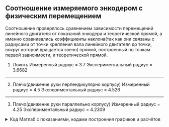##  Cоотношение измеряемого энкодером с физическим перемещением ##
Соотношение проверялось сравнением зависимости перемещений линейного двигателя от показаний энкодера и теоретической прямой, а именно сравнивались коэффициенты наклона(так как они связаны с радиусами от точки крепления вала линейного двигателя до точки, вокруг которой вращается звено) прямой, построенный по точкам первой зависимости, и теоретической прямой.
1. Локоть
Измеренный радиус = 3.7
Экспериментальный радиус = 3.6682

---
2. Плечо(движение руки перпендикулярно корпусу)
Измеренный радиус = 4.5
Экспериментальный радиус = 4.526

---
3. Плечо(движение руки параллельно корпусу)
Измеренный радиус = 4.25
Экспериментальный радиус = 4.2309
<details>
<summary>Код Матлаб с показаниями, кодами построения графиков и расчётов</summary>
```
clear, clc
% %Рука 1
% x = [337 340 343 346 349 352 354 357 0 3 5 8 11 14 17 19];
% y = [1.75 2.05 2.1 2.35 2.6 2.75 2.8 3.1 3.3 3.5 3.6 3.75 4 4.1 4.3 4.5];
% for i = 1:length(x)
%     if x(i) > 180
%        x(i) = x(i) - 360;
%     end
% end
% r = 3.7;
%Плечо - движение линейного привода от и до корпуса(перпендикулярно корпусу)
x = [295 298 301 304 307 309 312 315 317 318 320 321 323 324 326 329 331 332 334 335 337 338 340 343];
y = [3.7 4 4.2 4.4 4.6 4.9 5.05 5.2 5.4 5.55 5.65 5.75 5.85 6 6.15 6.3 6.55 6.65 6.8 6.9 7.05 7.15 7.3 7.45];
r = 4.5;
% %Плечо - вращение параллельно корпусу
% x = [228 227 225 222 219 217 214 213 211 208 205 203 202 200 199 197 196 194 191 188 186 185 183 180 177 174 171 168 166 163 160 157];
% y = [3.35 3.45 3.65 3.85 4.05 4.25 4.45 4.6 4.7 4.95 5.2 5.3 5.35 5.5 5.6 5.75 5.9 6 6.15 6.4 6.65 6.7 6.75 7.05 7.3 7.4 7.65 7.85 8 8.2 8.4 8.55];
% r = -4.25; 
x1 = x - x(1);
figure
y = y - y(1);
plot(x1,y)
hold on
k = (pi*r)/180;
l = k*x1;
plot(x1,l)
a = polyfit(x1,y,1);
y1 = a(1)*x1 + a(2);
plot(x1,y1), grid on
legend('Experiment', 'Teor', 'Approx')
r
r_experiment = (a(1)*180)/pi
err_r = abs(r_experiment - r)
```
</details>
